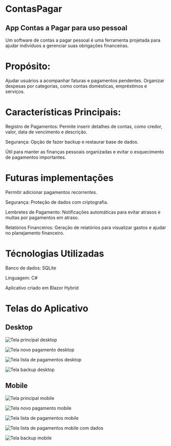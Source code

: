 # ContasPagar
## App Contas a Pagar para uso pessoal

Um software de contas a pagar pessoal é uma ferramenta projetada para ajudar indivíduos a gerenciar suas obrigações financeiras. 

# Propósito:

Ajudar usuários a acompanhar faturas e pagamentos pendentes.
Organizar despesas por categorias, como contas domésticas, empréstimos e serviços.

# Características Principais:

Registro de Pagamentos: Permite inserir detalhes de contas, como credor, valor, data de vencimento e descrição.

Segurança: Opção de fazer backup e restaurar base de dados.

Útil para manter as finanças pessoais organizadas e evitar o esquecimento de pagamentos importantes.

# Futuras implementações

Permitir adicionar pagamentos recorrentes.

Segurança: Proteção de dados com criptografia.

Lembretes de Pagamento: Notificações automáticas para evitar atrasos e multas por pagamentos em atraso.

Relatórios Financeiros: Geração de relatórios para visualizar gastos e ajudar no planejamento financeiro.

# Técnologias Utilizadas
Banco de dados: SQLite

Linguagem: C#

Aplicativo criado em Blazor Hybrid

# Telas do Aplicativo 

## Desktop 

![Tela principal desktop](tela-principal-desktop-02.png)

![Tela novo pagamento desktop](tela-novo-pagamento-desktop-02.png)

![Tela lista de pagamentos desktop](tela-lista-pagamentos-desktop-02.png)

![Tela backup desktop](tela-backup-desktop-02.png)

## Mobile

![Tela principal mobile](tela-principal-mobile-02.png)

![Tela novo pagamento mobile](tela-novo-pagamento-mobile-02.png)

![Tela lista de pagamentos mobile](tela-lista-pagamentos-mobile-02.png)

![Tela lista de pagamentos mobile com dados](tela-lista-pagamentos-mobile-02a.png)

![Tela backup mobile](tela-backup-mobile-02.png)

